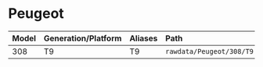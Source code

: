 # Peugeot

| Model | Generation/Platform | Aliases | Path |
|:----- |:--------------------|:------- |:---- |
| 308 | T9 | T9 | `rawdata/Peugeot/308/T9` |
